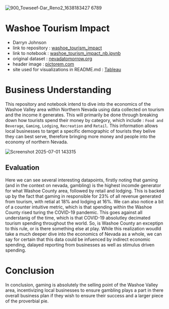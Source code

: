 ![900_Towseef-Dar_Reno2_1638183427 6789](https://github.com/user-attachments/assets/436f78aa-1427-4c2b-86c1-5171825f6812)
# Washoe Tourism Impact

- Darryn Johnson
- link to repository : [washoe_tourism_impact](https://github.com/Djohnson1313/washoe_tourism_impact)
- link to notebook : [washoe_tourism_impact_nb.ipynb](https://github.com/Djohnson1313/washoe_tourism_impact/blob/main/washoe_tourism_impact_nb.ipynb)
- original dataset : [nevadatomorrow.org](https://www.nevadatomorrow.org/indicators/index/view?indicatorId=14201&localeId=1813)
- header image : [pictorem.com](https://www.google.com/url?sa=i&url=https%3A%2F%2Fwww.pictorem.com%2F484717%2Freno-nevada-skyline-bw%2F%3Fsrsltid%3DAfmBOoqtTx36--3wEmi0s96CEkAgzApqe98EEJmEbPovmwUDqvHcZnw0&psig=AOvVaw05D7O5Dh0QmcN-A6yqkS0V&ust=1751490924828000&source=images&cd=vfe&opi=89978449&ved=0CBQQjRxqFwoTCMDP8a7KnI4DFQAAAAAdAAAAABAE)
- site used for visualizations in README.md : [Tableau](https://www.tableau.com/trial/tableau-software?d=7013y000002ExxqAAC&nc=7013y000002EykJAAS&utm_content=7013y000002ExxqAAC&utm_source=google&utm_medium=paid_search&utm_campaign=21198912846&utm_adgroup=159894453766&utm_term=tableau&utm_matchtype=p&gad_source=1&gad_campaignid=21198912846&gbraid=0AAAAADtjuu8BLu06nNeNQGgSAw0v5sRp8&gclid=Cj0KCQjwjo7DBhCrARIsACWauSkAv8Mvoj-JRbZw-AYcXgGTDVBrfJ9761AEZwIwuM7QJdJR-jXijogaArkoEALw_wcB&gclsrc=aw.ds)

# Business Understanding 
This repository and notebook intend to dive into the economics of the Washoe Valley area within Northern Nevada using data collected on tourism and the income it generates. This will primarily be done through breaking down how tourists spend their money by category, which include : `Food and Beverage`, `Gaming`, `Lodging`, `Recreation` and `Retail`. This information allows local businesses to target a specific demographic of tourists they belive they can best serve, therefore bringing more money and people into the economy of northern Nevada.

![Screenshot 2025-07-01 143315](https://github.com/user-attachments/assets/b1f79299-b500-419a-86b7-7a44a30ca178)

## Evaluation
Here we can see several interesting datapoints, firstly noting that gaming (and in the context on nevada, gambling) is the highest incomde generator for what Washoe County area, followed by retail and lodging. This is backed up by the fact that gaming in responsible for 23% of all revenue generated from tourism, with retial at 18% and lodging at 16%. We can also notice a bit of a counter intuitive metric, which is that spending within the Washoe County rised turing the COVID-19 pandemic. This goes against all understanig of the time, which is that COVID-19 absolutley decimated tourism spending throughout the world. So, is Washoe County an exceptipn to this rule, or is there something else at play. While this realization woudld take a much deeper dive into the economics of Nevada as a whole, we can say for certain that this data could be infuenced by indirect economic spending, dalayed reporting from businesses as well as stimulus driven spending. 

# Conclusion
In conclusion, gaming is absolutely the selling point of the Washoe Valley area, incentivizing local businesses to ensure gambling plays a part in there overall business plan if they wish to ensure their success and a larger piece of the proverbial pie.
